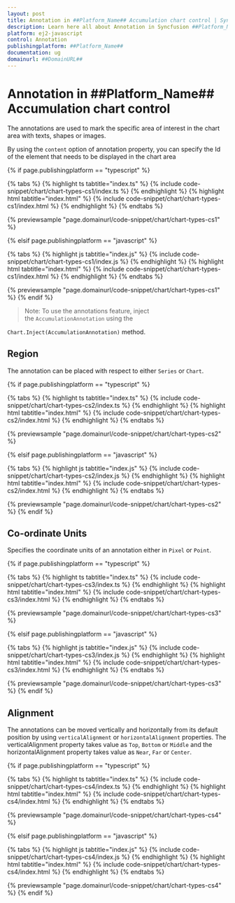 ```yaml
---
layout: post
title: Annotation in ##Platform_Name## Accumulation chart control | Syncfusion
description: Learn here all about Annotation in Syncfusion ##Platform_Name## Accumulation chart control of Syncfusion Essential JS 2 and more.
platform: ej2-javascript
control: Annotation 
publishingplatform: ##Platform_Name##
documentation: ug
domainurl: ##DomainURL##
---
```


# Annotation in ##Platform_Name## Accumulation chart control

The annotations are used to mark the specific area of interest in the chart area with texts, shapes or images.

<!-- markdownlint-disable MD033 -->

By using the <code>content</code> option of annotation property, you can specify the Id of the element that needs to be displayed in the chart area

{% if page.publishingplatform == "typescript" %}

 {% tabs %}
{% highlight ts tabtitle="index.ts" %}
{% include code-snippet/chart/chart-types-cs1/index.ts %}
{% endhighlight %}
{% highlight html tabtitle="index.html" %}
{% include code-snippet/chart/chart-types-cs1/index.html %}
{% endhighlight %}
{% endtabs %}
        
{% previewsample "page.domainurl/code-snippet/chart/chart-types-cs1" %}

{% elsif page.publishingplatform == "javascript" %}

{% tabs %}
{% highlight js tabtitle="index.js" %}
{% include code-snippet/chart/chart-types-cs1/index.js %}
{% endhighlight %}
{% highlight html tabtitle="index.html" %}
{% include code-snippet/chart/chart-types-cs1/index.html %}
{% endhighlight %}
{% endtabs %}

{% previewsample "page.domainurl/code-snippet/chart/chart-types-cs1" %}
{% endif %}

>Note: To use the annotations feature, inject the `AccumulationAnnotation` using the

`Chart.Inject(AccumulationAnnotation)` method.

## Region

The annotation can be placed with respect to either `Series` or `Chart`.

{% if page.publishingplatform == "typescript" %}

 {% tabs %}
{% highlight ts tabtitle="index.ts" %}
{% include code-snippet/chart/chart-types-cs2/index.ts %}
{% endhighlight %}
{% highlight html tabtitle="index.html" %}
{% include code-snippet/chart/chart-types-cs2/index.html %}
{% endhighlight %}
{% endtabs %}
        
{% previewsample "page.domainurl/code-snippet/chart/chart-types-cs2" %}

{% elsif page.publishingplatform == "javascript" %}

{% tabs %}
{% highlight js tabtitle="index.js" %}
{% include code-snippet/chart/chart-types-cs2/index.js %}
{% endhighlight %}
{% highlight html tabtitle="index.html" %}
{% include code-snippet/chart/chart-types-cs2/index.html %}
{% endhighlight %}
{% endtabs %}

{% previewsample "page.domainurl/code-snippet/chart/chart-types-cs2" %}
{% endif %}

## Co-ordinate Units

Specifies the coordinate units of an annotation either in `Pixel` or `Point`.

{% if page.publishingplatform == "typescript" %}

 {% tabs %}
{% highlight ts tabtitle="index.ts" %}
{% include code-snippet/chart/chart-types-cs3/index.ts %}
{% endhighlight %}
{% highlight html tabtitle="index.html" %}
{% include code-snippet/chart/chart-types-cs3/index.html %}
{% endhighlight %}
{% endtabs %}
        
{% previewsample "page.domainurl/code-snippet/chart/chart-types-cs3" %}

{% elsif page.publishingplatform == "javascript" %}

{% tabs %}
{% highlight js tabtitle="index.js" %}
{% include code-snippet/chart/chart-types-cs3/index.js %}
{% endhighlight %}
{% highlight html tabtitle="index.html" %}
{% include code-snippet/chart/chart-types-cs3/index.html %}
{% endhighlight %}
{% endtabs %}

{% previewsample "page.domainurl/code-snippet/chart/chart-types-cs3" %}
{% endif %}

## Alignment

The annotations can be moved vertically and horizontally from its default position by using `verticalAlignment` or `horizontalAlignment` properties. The verticalAlignment property takes value as `Top`, `Bottom` or `Middle` and the horizontalAlignment property takes value as `Near`, `Far` or `Center`.

{% if page.publishingplatform == "typescript" %}

 {% tabs %}
{% highlight ts tabtitle="index.ts" %}
{% include code-snippet/chart/chart-types-cs4/index.ts %}
{% endhighlight %}
{% highlight html tabtitle="index.html" %}
{% include code-snippet/chart/chart-types-cs4/index.html %}
{% endhighlight %}
{% endtabs %}
        
{% previewsample "page.domainurl/code-snippet/chart/chart-types-cs4" %}

{% elsif page.publishingplatform == "javascript" %}

{% tabs %}
{% highlight js tabtitle="index.js" %}
{% include code-snippet/chart/chart-types-cs4/index.js %}
{% endhighlight %}
{% highlight html tabtitle="index.html" %}
{% include code-snippet/chart/chart-types-cs4/index.html %}
{% endhighlight %}
{% endtabs %}

{% previewsample "page.domainurl/code-snippet/chart/chart-types-cs4" %}
{% endif %}
